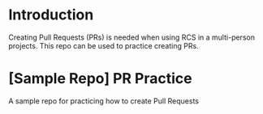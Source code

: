 # Introduction
Creating Pull Requests (PRs) is needed when using RCS in a multi-person projects.
This repo can be used to practice creating PRs.

# [Sample Repo] PR Practice
A sample repo for practicing how to create Pull Requests
